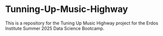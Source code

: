 # Tunning-Up-Music-Highway
This is a repository for the Tuning Up Music Highway project for the Erdos Institute Summer 2025 Data Science Bootcamp.
